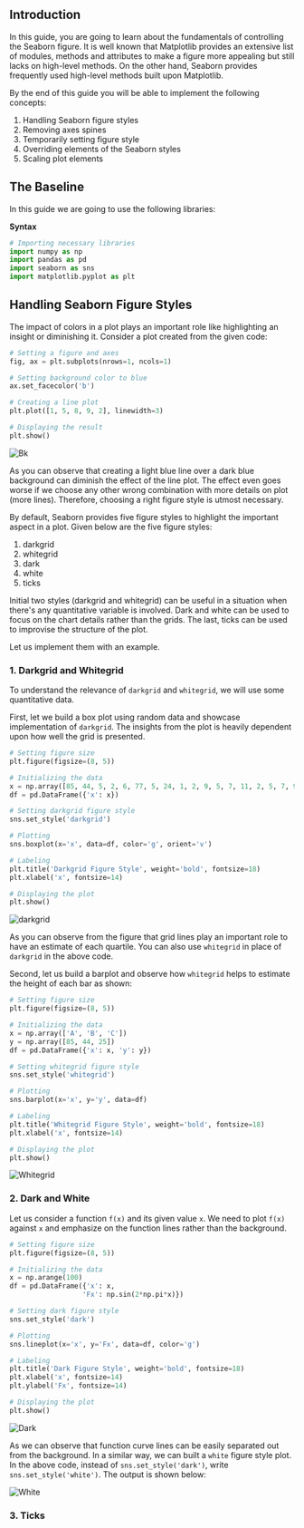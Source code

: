## Introduction
In this guide, you are going to learn about the fundamentals of controlling the Seaborn figure. It is well known that Matplotlib provides an extensive list of modules, methods and attributes to make a figure more appealing but still lacks on high-level methods. On the other hand, Seaborn provides frequently used high-level methods built upon Matplotlib.

By the end of this guide you will be able to implement the following concepts:


1. Handling Seaborn figure styles
2. Removing axes spines
3. Temporarily setting figure style
4. Overriding elements of the Seaborn styles
5. Scaling plot elements

## The Baseline
In this guide we are going to use the following libraries:

**Syntax**


```python
# Importing necessary libraries
import numpy as np
import pandas as pd
import seaborn as sns
import matplotlib.pyplot as plt
```

## Handling Seaborn Figure Styles
The impact of colors in a plot plays an important role like highlighting an insight or diminishing it. Consider a plot created from the given code:


```python
# Setting a figure and axes
fig, ax = plt.subplots(nrows=1, ncols=1)

# Setting background color to blue
ax.set_facecolor('b')

# Creating a line plot
plt.plot([1, 5, 8, 9, 2], linewidth=3)

# Displaying the result
plt.show()
```

![Bk](https://i.imgur.com/BgeHwcz.png)

As you can observe that creating a light blue line over a dark blue background can diminish the effect of the line plot. The effect even goes worse if we choose any other wrong combination with more details on plot (more lines). Therefore, choosing a right figure style is utmost necessary.

By default, Seaborn provides five figure styles to highlight the important aspect in a plot. Given below are the five figure styles:

1. darkgrid 
2. whitegrid 
3. dark 
4. white 
5. ticks

Initial two styles (darkgrid and whitegrid) can be useful in a situation when there's any quantitative variable is involved. Dark and white can be used to focus on the chart details rather than the grids. The last, ticks can be used to improvise the structure of the plot.

Let us implement them with an example.

### 1. Darkgrid and Whitegrid
To understand the relevance of `darkgrid` and `whitegrid`, we will use some quantitative data.

First, let we build a box plot using random data and showcase implementation of `darkgrid`. The insights from the plot is heavily dependent upon how well the grid is presented.


```python
# Setting figure size
plt.figure(figsize=(8, 5))

# Initializing the data
x = np.array([85, 44, 5, 2, 6, 77, 5, 24, 1, 2, 9, 5, 7, 11, 2, 5, 7, 99, 56, 22, 25])
df = pd.DataFrame({'x': x})

# Setting darkgrid figure style
sns.set_style('darkgrid')

# Plotting
sns.boxplot(x='x', data=df, color='g', orient='v')

# Labeling
plt.title('Darkgrid Figure Style', weight='bold', fontsize=18)
plt.xlabel('x', fontsize=14)

# Displaying the plot
plt.show()
```

![darkgrid](https://i.imgur.com/KMsrGYN.png)

As you can observe from the figure that grid lines play an important role to have an estimate of each quartile. You can also use `whitegrid` in place of `darkgrid` in the above code.

Second, let us build a barplot and observe how `whitegrid` helps to estimate the height of each bar as shown:


```python
# Setting figure size
plt.figure(figsize=(8, 5))

# Initializing the data
x = np.array(['A', 'B', 'C'])
y = np.array([85, 44, 25])
df = pd.DataFrame({'x': x, 'y': y})

# Setting whitegrid figure style
sns.set_style('whitegrid')

# Plotting
sns.barplot(x='x', y='y', data=df)

# Labeling
plt.title('Whitegrid Figure Style', weight='bold', fontsize=18)
plt.xlabel('x', fontsize=14)

# Displaying the plot
plt.show()
```

![Whitegrid](https://i.imgur.com/yy1shgg.png)



### 2. Dark and White
Let us consider a function `f(x)` and its given value `x`. We need to plot `f(x)` against `x` and emphasize on the function lines rather than the background. 


```python
# Setting figure size
plt.figure(figsize=(8, 5))

# Initializing the data
x = np.arange(100)
df = pd.DataFrame({'x': x,
                  'Fx': np.sin(2*np.pi*x)})

# Setting dark figure style
sns.set_style('dark')

# Plotting
sns.lineplot(x='x', y='Fx', data=df, color='g')

# Labeling
plt.title('Dark Figure Style', weight='bold', fontsize=18)
plt.xlabel('x', fontsize=14)
plt.ylabel('Fx', fontsize=14)

# Displaying the plot
plt.show()
```

![Dark](https://i.imgur.com/jIRd84N.png)

As we can observe that function curve lines can be easily separated out from the background. 
In a similar way, we can built a `white` figure style plot. In the above code, instead of `sns.set_style('dark')`, write `sns.set_style('white')`. The output is shown below:

![White](https://i.imgur.com/3sQV9qa.png)

### 3. Ticks
